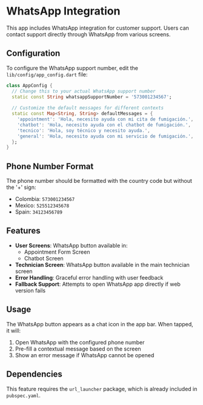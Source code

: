 # WhatsApp Integration

This app includes WhatsApp integration for customer support. Users can contact support directly through WhatsApp from various screens.

## Configuration

To configure the WhatsApp support number, edit the `lib/config/app_config.dart` file:

```dart
class AppConfig {
  // Change this to your actual WhatsApp support number
  static const String whatsappSupportNumber = '573001234567';
  
  // Customize the default messages for different contexts
  static const Map<String, String> defaultMessages = {
    'appointment': 'Hola, necesito ayuda con mi cita de fumigación.',
    'chatbot': 'Hola, necesito ayuda con el chatbot de fumigación.',
    'tecnico': 'Hola, soy técnico y necesito ayuda.',
    'general': 'Hola, necesito ayuda con mi servicio de fumigación.',
  };
}
```

## Phone Number Format

The phone number should be formatted with the country code but without the '+' sign:
- Colombia: `573001234567`
- Mexico: `525512345678`
- Spain: `34123456789`

## Features

- **User Screens**: WhatsApp button available in:
  - Appointment Form Screen
  - Chatbot Screen
- **Technician Screen**: WhatsApp button available in the main technician screen
- **Error Handling**: Graceful error handling with user feedback
- **Fallback Support**: Attempts to open WhatsApp app directly if web version fails

## Usage

The WhatsApp button appears as a chat icon in the app bar. When tapped, it will:
1. Open WhatsApp with the configured phone number
2. Pre-fill a contextual message based on the screen
3. Show an error message if WhatsApp cannot be opened

## Dependencies

This feature requires the `url_launcher` package, which is already included in `pubspec.yaml`.

